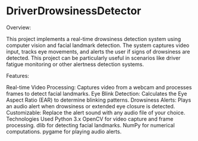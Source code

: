 # DriverDrowsinessDetector
Overview:

This project implements a real-time drowsiness detection system using computer vision and facial landmark detection. The system captures video input, tracks eye movements, and alerts the user if signs of drowsiness are detected. This project can be particularly useful in scenarios like driver fatigue monitoring or other alertness detection systems.

Features:

Real-time Video Processing: Captures video from a webcam and processes frames to detect facial landmarks.
Eye Blink Detection: Calculates the Eye Aspect Ratio (EAR) to determine blinking patterns.
Drowsiness Alerts: Plays an audio alert when drowsiness or extended eye closure is detected.
Customizable: Replace the alert sound with any audio file of your choice.
Technologies Used
Python 3.x
OpenCV for video capture and frame processing.
dlib for detecting facial landmarks.
NumPy for numerical computations.
pygame for playing audio alerts.
